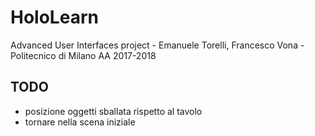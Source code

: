 # HoloLearn
Advanced User Interfaces project - Emanuele Torelli, Francesco Vona - Politecnico di Milano AA 2017-2018

## TODO
- posizione oggetti sballata rispetto al tavolo
- tornare nella scena iniziale